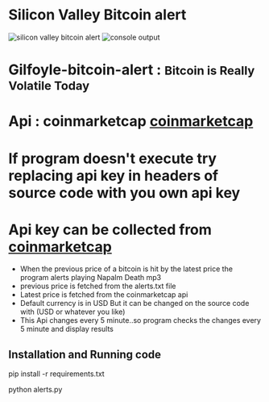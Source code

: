 
# Silicon Valley Bitcoin alert
<img src="gilfoyle.jpg"  title="silicon valley bitcoin alert">
<img src="update.png" title="console output">

# Gilfoyle-bitcoin-alert : <small>Bitcoin is Really Volatile Today </small>
# Api : coinmarketcap <a href="https://coinmarketcap.com/api/documentation/v1/#">coinmarketcap</a>
# If program doesn't execute try replacing api key in headers of source code with you own api key 
# Api key can be collected from <a href="https://coinmarketcap.com/api/documentation/v1/#">coinmarketcap</a>
<ul>

  <li>When the previous price of a bitcoin is hit by the latest price the  program alerts playing Napalm Death mp3</li>
  <li>previous price is fetched from the alerts.txt file</li>
  <li>Latest price is fetched from the coinmarketcap api </li>
  <li>Default currency is in USD But it can be changed on the source code with (USD or whatever you like)</li>
  <li>This Api changes every 5 minute..so program checks the changes every 5 minute and display results</li>
  </ul>
 
## Installation and Running code
<p> pip install -r requirements.txt</p> 
<p> python alerts.py </p>

  

